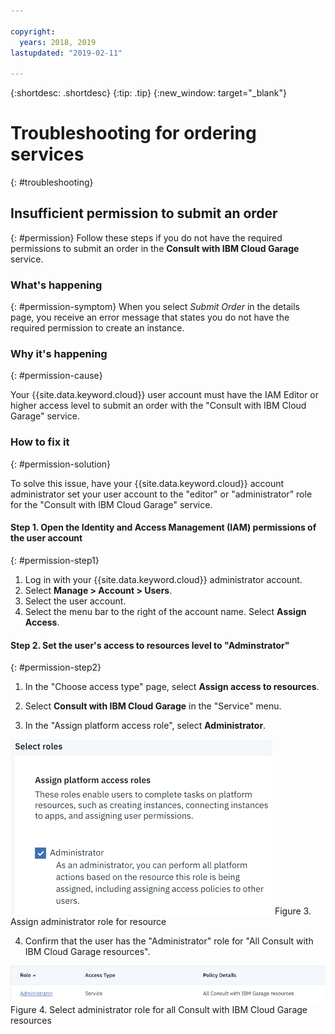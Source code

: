 ```yaml
---

copyright:
  years: 2018, 2019
lastupdated: "2019-02-11"

---
```


<!-- Common attributes used in the template are defined as follows: -->
{:shortdesc: .shortdesc}
{:tip: .tip}
{:new_window: target="_blank"}

# Troubleshooting for ordering services
{: #troubleshooting}

## Insufficient permission to submit an order
{: #permission}
Follow these steps if you do not have the required permissions to submit an order in the **Consult with IBM Cloud Garage** service.

### What's happening
{: #permission-symptom}
When you select *Submit Order* in the details page, you receive an error message that states you do not have the required permission to create an instance.

### Why it's happening
{: #permission-cause}

Your {{site.data.keyword.cloud}} user account must have the IAM Editor or higher access level to submit an order with the "Consult with IBM Cloud Garage" service.

### How to fix it
{: #permission-solution}

To solve this issue, have your {{site.data.keyword.cloud}} account administrator set your user account to the "editor" or "administrator" role for the "Consult with IBM Cloud Garage" service.

#### Step 1. Open the Identity and Access Management (IAM) permissions of the user account
{: #permission-step1}

1. Log in with your {{site.data.keyword.cloud}} administrator account.
2. Select **Manage > Account > Users**.
3. Select the user account.
4. Select the menu bar to the right of the account name.  Select **Assign Access**.

#### Step 2. Set the user's access to resources level to "Adminstrator"
{: #permission-step2}

1. In the "Choose access type" page, select **Assign access to resources**.
2. Select **Consult with IBM Cloud Garage** in the "Service" menu.

3. In the "Assign platform access role", select **Administrator**.

![Assign administrator role for resource](images/assign-platform-access-role.png "Assign platform access roles") Figure 3. Assign administrator role for resource

4. Confirm that the user has the "Administrator" role for "All Consult with IBM Cloud Garage resources".

![Select administrator role for all Consult with IBM Cloud Garage resources](images/result-administrator-access.png "Administrator access to service") Figure 4. Select administrator role for all Consult with IBM Cloud Garage resources
